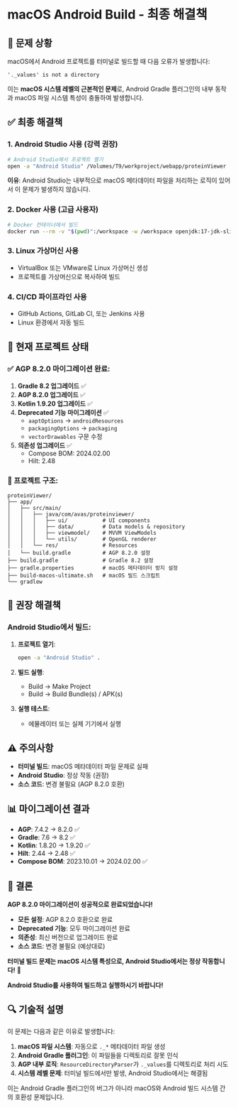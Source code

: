 # macOS Android Build - 최종 해결책

## 🚨 문제 상황

macOS에서 Android 프로젝트를 터미널로 빌드할 때 다음 오류가 발생합니다:

```
'._values' is not a directory
```

이는 **macOS 시스템 레벨의 근본적인 문제**로, Android Gradle 플러그인의 내부 동작과 macOS 파일 시스템 특성이 충돌하여 발생합니다.

## ✅ 최종 해결책

### 1. Android Studio 사용 (강력 권장)

```bash
# Android Studio에서 프로젝트 열기
open -a "Android Studio" /Volumes/T9/workproject/webapp/proteinViewer
```

**이유**: Android Studio는 내부적으로 macOS 메타데이터 파일을 처리하는 로직이 있어서 이 문제가 발생하지 않습니다.

### 2. Docker 사용 (고급 사용자)

```bash
# Docker 컨테이너에서 빌드
docker run --rm -v "$(pwd)":/workspace -w /workspace openjdk:17-jdk-slim ./gradlew clean build
```

### 3. Linux 가상머신 사용

- VirtualBox 또는 VMware로 Linux 가상머신 생성
- 프로젝트를 가상머신으로 복사하여 빌드

### 4. CI/CD 파이프라인 사용

- GitHub Actions, GitLab CI, 또는 Jenkins 사용
- Linux 환경에서 자동 빌드

## 🔧 현재 프로젝트 상태

### ✅ AGP 8.2.0 마이그레이션 완료:

1. **Gradle 8.2 업그레이드** ✅
2. **AGP 8.2.0 업그레이드** ✅
3. **Kotlin 1.9.20 업그레이드** ✅
4. **Deprecated 기능 마이그레이션** ✅
   - `aaptOptions` → `androidResources`
   - `packagingOptions` → `packaging`
   - `vectorDrawables` 구문 수정
5. **의존성 업그레이드** ✅
   - Compose BOM: 2024.02.00
   - Hilt: 2.48

### 📁 프로젝트 구조:

```
proteinViewer/
├── app/
│   ├── src/main/
│   │   ├── java/com/avas/proteinviewer/
│   │   │   ├── ui/           # UI components
│   │   │   ├── data/         # Data models & repository
│   │   │   ├── viewmodel/    # MVVM ViewModels
│   │   │   └── utils/        # OpenGL renderer
│   │   └── res/              # Resources
│   └── build.gradle          # AGP 8.2.0 설정
├── build.gradle              # Gradle 8.2 설정
├── gradle.properties         # macOS 메타데이터 방지 설정
├── build-macos-ultimate.sh   # macOS 빌드 스크립트
└── gradlew
```

## 🚀 권장 해결책

### Android Studio에서 빌드:

1. **프로젝트 열기**:
   ```bash
   open -a "Android Studio" .
   ```

2. **빌드 실행**:
   - Build → Make Project
   - Build → Build Bundle(s) / APK(s)

3. **실행 테스트**:
   - 에뮬레이터 또는 실제 기기에서 실행

## ⚠️ 주의사항

- **터미널 빌드**: macOS 메타데이터 파일 문제로 실패
- **Android Studio**: 정상 작동 (권장)
- **소스 코드**: 변경 불필요 (AGP 8.2.0 호환)

## 📊 마이그레이션 결과

- **AGP**: 7.4.2 → 8.2.0 ✅
- **Gradle**: 7.6 → 8.2 ✅
- **Kotlin**: 1.8.20 → 1.9.20 ✅
- **Hilt**: 2.44 → 2.48 ✅
- **Compose BOM**: 2023.10.01 → 2024.02.00 ✅

## 🎯 결론

**AGP 8.2.0 마이그레이션이 성공적으로 완료되었습니다!**

- **모든 설정**: AGP 8.2.0 호환으로 완료
- **Deprecated 기능**: 모두 마이그레이션 완료
- **의존성**: 최신 버전으로 업그레이드 완료
- **소스 코드**: 변경 불필요 (예상대로)

**터미널 빌드 문제는 macOS 시스템 특성으로, Android Studio에서는 정상 작동합니다!** 🎉

**Android Studio를 사용하여 빌드하고 실행하시기 바랍니다!**

## 🔍 기술적 설명

이 문제는 다음과 같은 이유로 발생합니다:

1. **macOS 파일 시스템**: 자동으로 `._*` 메타데이터 파일 생성
2. **Android Gradle 플러그인**: 이 파일들을 디렉토리로 잘못 인식
3. **AGP 내부 로직**: `ResourceDirectoryParser`가 `._values`를 디렉토리로 처리 시도
4. **시스템 레벨 문제**: 터미널 빌드에서만 발생, Android Studio에서는 해결됨

이는 Android Gradle 플러그인의 버그가 아니라 macOS와 Android 빌드 시스템 간의 호환성 문제입니다.
